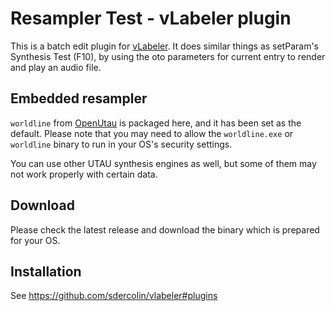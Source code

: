 # Resampler Test - vLabeler plugin

This is a batch edit plugin for [vLabeler](https://github.com/sdercolin/vlabeler).
It does similar things as setParam's Synthesis Test (F10), by using the oto parameters for current entry to render and
play an audio file.

## Embedded resampler

`worldline` from [OpenUtau](https://github.com/stakira/OpenUtau) is packaged here, and it has been set as the default.
Please note that you may need to allow the `worldline.exe` or `worldline` binary to run in your OS's security settings.

You can use other UTAU synthesis engines as well, but some of them may not work properly with certain data.

## Download

Please check the latest release and download the binary which is prepared for your OS.

## Installation

See https://github.com/sdercolin/vlabeler#plugins
